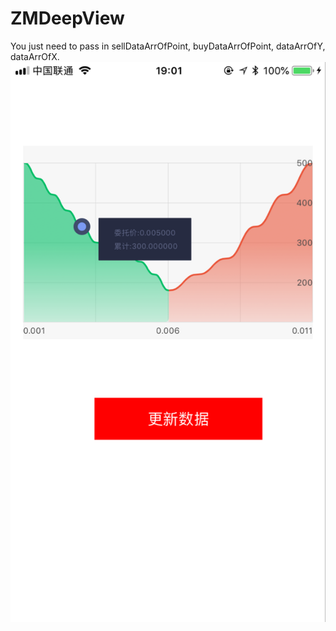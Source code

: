 # ZMDeepView
You just need to pass in sellDataArrOfPoint, buyDataArrOfPoint, dataArrOfY, dataArrOfX.
![deepViewImageView](https://github.com/hexuren/ZMDeepView/blob/master/ZMDeepView/deepview.png)

